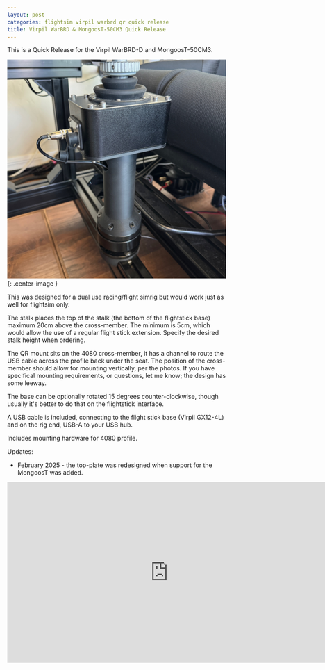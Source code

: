 ```yaml
---
layout: post
categories: flightsim virpil warbrd qr quick release
title: Virpil WarBRD & MongoosT-50CM3 Quick Release
---
```


This is a Quick Release for the Virpil WarBRD-D and MongoosT-50CM3. 

![](/assets/wbqr/wbqr1.jpg){: .center-image }

This was designed for a dual use racing/flight simrig but would work just as well for flightsim only. 

The stalk places the top of the stalk (the bottom of the flightstick base) maximum 20cm above the cross-member. The minimum is 5cm, which would allow the use of a regular flight stick extension. Specify the desired stalk height when ordering. 

The QR mount sits on the 4080 cross-member, it has a channel to route the USB cable across the profile back under the seat.  The position of the cross-member should allow for mounting vertically, per the photos. If you have specifical mounting requirements, or questions, let me know; the design has some leeway.

The base can be optionally rotated 15 degrees counter-clockwise, though usually it's better to do that on the flightstick interface.

A USB cable is included, connecting to the flight stick base (Virpil GX12-4L) and on the rig end, USB-A to your USB hub.

Includes mounting hardware for 4080 profile.

Updates: 

- February 2025 - the top-plate was redesigned when support for the MongoosT was added.


<iframe width="740" height="416" class="center-image" src="https://www.youtube.com/embed/X_5XEbTMZkc?si=jtqs7g382LLvXJZh" title="YouTube video player" frameborder="0" allow="accelerometer; autoplay; clipboard-write; encrypted-media; gyroscope; picture-in-picture; web-share" referrerpolicy="strict-origin-when-cross-origin" allowfullscreen></iframe>